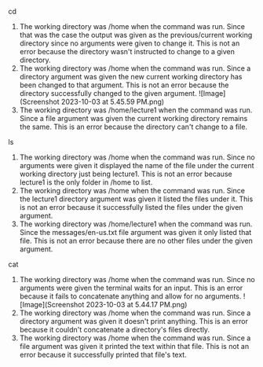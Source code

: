 cd

1. The working directory was /home when the command was run. Since that was the case the output was given as the previous/current working directory since no arguments were given to change it. This is not an error because the directory wasn't instructed to change to a given directory.
2. The working directory was /home when the command was run. Since a directory argument was given the new current working directory has been changed to that argument. This is not an error because the directory successfully changed to the given argument.
![Image](Screenshot 2023-10-03 at 5.45.59 PM.png)
3. The working directory was /home/lecture1 when the command was run. Since a file argument was given the current working directory remains the same. This is an error because the directory can't change to a file.

ls
1. The working directory was /home when the command was run. Since no arguments were given it displayed the name of the file under the current working directory just being lecture1. This is not an error because lecture1 is the only folder in /home to list.
2. The working directory was /home when the command was run. Since the lecture1 directory argument was given it listed the files under it. This is not an error because it successfully listed the files under the given argument.
3. The working directory was /home/lecture1 when the command was run. Since the messages/en-us.txt file argument was given it only listed that file. This is not an error because there are no other files under the given argument.

cat
1. The working directory was /home when the command was run. Since no arguments were given the terminal waits for an input. This is an error because it fails to concatenate anything and allow for no arguments.
![Image](Screenshot 2023-10-03 at 5.44.17 PM.png)
3. The working directory was /home when the command was run. Since a directory argument was given it doesn't print anything. This is an error because it couldn't concatenate a directory's files directly.
4. The working directory was /home when the command was run. Since a file argument was given it printed the text within that file. This is not an error because it successfully printed that file's text.
